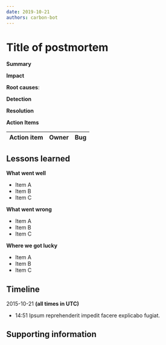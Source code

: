 ```yaml
---
date: 2019-10-21
authors: carbon-bot
---
```


# Title of postmortem

**Summary**

<!-- What is a one or two-line summary of the event that occurred? -->

**Impact**

<!-- What was the scope of impact from the event occuring? How many teams were
impacted? -->

**Root causes**:

<!-- Looking back, what ended up being the main reasons why this event occurred?
-->

**Detection**

<!-- How did we find out or discover that this event had occurred? -->

**Resolution**

<!-- How did we end up addressing this event in order to mitigate impact? -->

**Action Items**

<!-- What are the action items that came out of this postmortem? Reference
issues and Pull Requests in the "Bug" column with the appropriate owners -->

| Action item | Owner | Bug |
| ----------- | ----- | --- |


## Lessons learned

**What went well**

- Item A
- Item B
- Item C

**What went wrong**

- Item A
- Item B
- Item C

**Where we got lucky**

- Item A
- Item B
- Item C

## Timeline

2015-10-21 **(all times in UTC)**

- 14:51 Ipsum reprehenderit impedit facere explicabo fugiat.

## Supporting information

<!-- Any additional information that you might reference earlier on in the
postmortem -->
